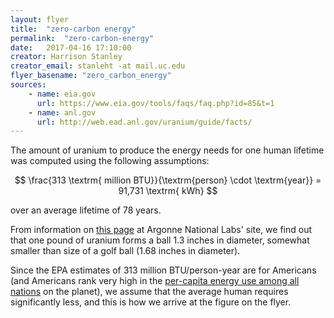 ```yaml
---
layout: flyer
title:  "zero-carbon energy"
permalink:  "zero-carbon-energy"
date:   2017-04-16 17:10:00
creator: Harrison Stanley
creator_email: stanleht -at mail.uc.edu
flyer_basename: "zero_carbon_energy"
sources: 
    - name: eia.gov
      url: https://www.eia.gov/tools/faqs/faq.php?id=85&t=1
    - name: anl.gov
      url: http://web.ead.anl.gov/uranium/guide/facts/
---
```


The amount of uranium to produce the energy needs for one human lifetime was
computed using the following assumptions:

$$
\frac{313 \textrm{ million BTU}}{\textrm{person} \cdot \textrm{year}} =
    91,731 \textrm{ kWh}
$$

over an average lifetime of 78 years.

<!--
$$
\frac{\mathrm{kWh}}{\mathrm{yr}} \cdot \textrm{life expectancy} =
    \textit{energy usage for a human lifetime}
$$

And given that 1 ton of uranium yields **40 million kWh** of energy, 1 lb of
uranium yields **20,000 kWh** of energy.
-->

From information on [this page][anl1] at Argonne National Labs'
site, we find out that one pound of uranium forms a ball 1.3 inches in
diameter, somewhat smaller than size of a golf ball (1.68 inches in diameter).

Since the EPA estimates of 313 million BTU/person-year are for Americans (and
Americans rank very high in the [per-capita energy use among all nations][wp1]
on the planet), we assume that the average human requires significantly less,
and this is how we arrive at the figure on the flyer.

[anl1]: http://web.ead.anl.gov/uranium/guide/facts/
[wp1]: https://en.wikipedia.org/wiki/List_of_countries_by_energy_consumption_per_capita
